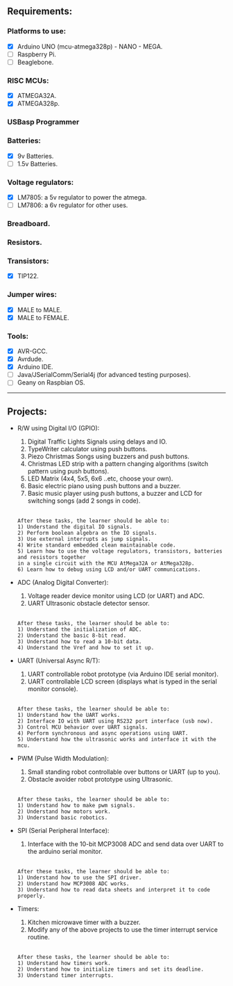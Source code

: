 ## Requirements:

### Platforms to use:
- [x] Arduino UNO (mcu-atmega328p) - NANO - MEGA.
- [ ] Raspberry Pi.
- [ ] Beaglebone.

### RISC MCUs:
- [x] ATMEGA32A.
- [x] ATMEGA328p.

### USBasp Programmer

### Batteries:
- [x] 9v Batteries.
- [ ] 1.5v Batteries.

### Voltage regulators:
- [x] LM7805: a 5v regulator to power the atmega.
- [ ] LM7806: a 6v regulator for other uses.

### Breadboard.

### Resistors.

### Transistors:
- [x] TIP122.

### Jumper wires:
- [x] MALE to MALE.
- [x] MALE to FEMALE.

### Tools:
- [x] AVR-GCC.
- [x] Avrdude.
- [x] Arduino IDE.
- [ ] Java/JSerialComm/Serial4j (for advanced testing purposes).
- [ ] Geany on Raspbian OS.

--------------------------------------------------------------------------------

## Projects:
- R/W using Digital I/O (GPIO):
    1) Digital Traffic Lights Signals using delays and IO.
    2) TypeWriter calculator using push buttons.
    3) Piezo Christmas Songs using buzzers and push buttons. 
    4) Christmas LED strip with a pattern changing algorithms (switch pattern using push buttons).
    5) LED Matrix (4x4, 5x5, 6x6 ..etc, choose your own).
    6) Basic electric piano using push buttons and a buzzer.
    7) Basic music player using push buttons, a buzzer and LCD for switching songs (add 2 songs in code).
    <br>
    
    ```
    After these tasks, the learner should be able to:
    1) Understand the digital IO signals.
    2) Perform boolean algebra on the IO signals.
    3) Use external interrupts as jump signals.
    4) Write standard embedded clean maintainable code.
    5) Learn how to use the voltage regulators, transistors, batteries and resistors together 
    in a single circuit with the MCU AtMega32A or AtMega328p.
    6) Learn how to debug using LCD and/or UART communications.
    ```
- ADC (Analog Digital Converter):
    1) Voltage reader device monitor using LCD (or UART) and ADC.
    2) UART Ultrasonic obstacle detector sensor.
    <br>
    
    ```
    After these tasks, the learner should be able to:
    1) Understand the initialization of ADC.
    2) Understand the basic 8-bit read.
    3) Understand how to read a 10-bit data.
    4) Understand the Vref and how to set it up.
    ```

- UART (Universal Async R/T):
    1) UART controllable robot prototype (via Arduino IDE serial monitor).
    2) UART controllable LCD screen (displays what is typed in the serial monitor console).
    
    <br>
    
    ```
    After these tasks, the learner should be able to:
    1) Understand how the UART works.
    2) Interface IO with UART using RS232 port interface (usb now).
    3) Control MCU behavior over UART signals.
    4) Perform synchronous and async operations using UART.
    5) Understand how the ultrasonic works and interface it with the mcu.
    ```    

- PWM (Pulse Width Modulation):
    1) Small standing robot controllable over buttons or UART (up to you).
    2) Obstacle avoider robot prototype using Ultrasonic.
    <br>
    
    ```
    After these tasks, the learner should be able to:
    1) Understand how to make pwm signals.
    2) Understand how motors work.
    3) Understand basic robotics.
    ``` 
    
- SPI (Serial Peripheral Interface):
    1) Interface with the 10-bit MCP3008 ADC and send data over UART to the arduino serial monitor.
    <br>
    
    ```
    After these tasks, the learner should be able to:
    1) Understand how to use the SPI driver.
    2) Understand how MCP3008 ADC works.
    3) Understand how to read data sheets and interpret it to code properly.
    ``` 

- Timers:
     1) Kitchen microwave timer with a buzzer.
     2) Modify any of the above projects to use the timer interrupt service routine.

     <br>
    
    ```
    After these tasks, the learner should be able to:
    1) Understand how timers work.
    2) Understand how to initialize timers and set its deadline.
    3) Understand timer interrupts.

    ```
